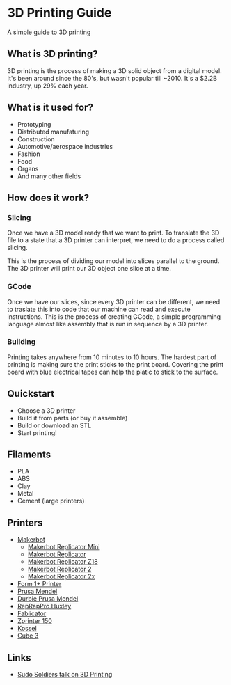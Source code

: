 # 3D Printing Guide

A simple guide to 3D printing

## What is 3D printing?

3D printing is the process of making a 3D solid object from a digital model. It's been around since the 80's, but wasn't popular till ~2010. It's a $2.2B industry, up 29% each year.

## What is it used for?

- Prototyping
- Distributed manufaturing
- Construction
- Automotive/aerospace industries
- Fashion
- Food
- Organs
- And many other fields

## How does it work?

### Slicing

Once we have a 3D model ready that we want to print. To translate the 3D file to a state that a 3D printer can interpret, we need to do a process called slicing.

This is the process of dividing our model into slices parallel to the ground. The 3D printer will print our 3D object one slice at a time.

### GCode

Once we have our slices, since every 3D printer can be different, we need to traslate this into code that our machine can read and execute instructions. This is the process of creating GCode, a simple programming language almost like assembly that is run in sequence by a 3D printer.

### Building

Printing takes anywhere from 10 minutes to 10 hours. The hardest part of printing is making sure the print sticks to the print board. Covering the print board with blue electrical tapes can help the platic to stick to the surface.

## Quickstart

- Choose a 3D printer
- Build it from parts (or buy it assemble)
- Build or download an STL
- Start printing!

## Filaments

- PLA
- ABS
- Clay
- Metal
- Cement (large printers)

## Printers

- [Makerbot](http://makerbot.com/)
  - [Makerbot Replicator Mini](http://store.makerbot.com/replicator-mini)
  - [Makerbot Replicator](http://store.makerbot.com/replicator)
  - [Makerbot Replicator Z18](http://store.makerbot.com/replicator-z18)
  - [Makerbot Replicator 2](http://store.makerbot.com/replicator2)
  - [Makerbot Replicator 2x](http://store.makerbot.com/replicator2x)
- [Form 1+ Printer](http://formlabs.com/products/form-1-plus/?gclid=CJzaxcvq1L8CFYpffgodEVQAnQ)
- [Prusa Mendel](http://reprap.org/wiki/Prusa_Mendel_(iteration_2))
- [Durbie Prusa Mendel](http://reprap.org/wiki/DurbiePrusaMendel)
- [RepRapPro Huxley](https://reprappro.com/documentation/huxley/)
- [Fablicator](http://www.fablicator.com/)
- [Zprinter 150](http://www.zcorp.com/es/Products/3D-Printers/ZPrinter-150/spage.aspx)
- [Kossel](http://reprap.org/wiki/Kossel)
- [Cube 3](http://www.studica.com/us/en/3D-Systems-3D-Printers/cube-3/391100.html?utm_source=google&utm_medium=ppc&kpid=790977&gclid=CMWOtN6r578CFc1_Mgodqn0ALQ`)

## Links

- [Sudo Soldiers talk on 3D Printing](http://sudosoldiers.github.io/3D-printing/#/)
